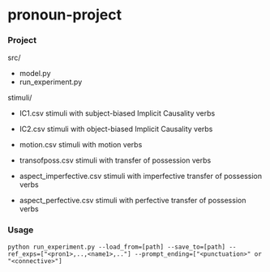 # pronoun-project

### Project
src/
- model.py
- run_experiment.py

stimuli/
- IC1.csv 
stimuli with subject-biased Implicit Causality verbs

- IC2.csv 
stimuli with object-biased Implicit Causality verbs

- motion.csv 
stimuli with motion verbs

- transofposs.csv
stimuli with transfer of possession verbs 

- aspect_imperfective.csv
stimuli with imperfective transfer of possession verbs

- aspect_perfective.csv
stimuli with perfective transfer of possession verbs


### Usage
```python run_experiment.py --load_from=[path] --save_to=[path] --ref_exps=["<pron1>,..,<name1>,.."] --prompt_ending=["<punctuation>" or "<connective>"]```


